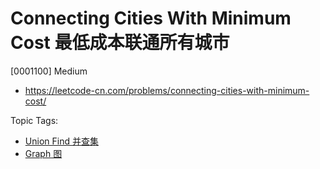 # Connecting Cities With Minimum Cost 最低成本联通所有城市

[0001100] Medium

- https://leetcode-cn.com/problems/connecting-cities-with-minimum-cost/

Topic Tags:

- [Union Find 并查集](https://leetcode-cn.com/tag/union-find/)
- [Graph 图](https://leetcode-cn.com/tag/graph/)
